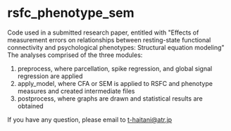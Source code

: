 # rsfc_phenotype_sem
Code used in a submitted research paper, entitled with "Effects of measurement errors on relationships between resting-state functional connectivity and psychological phenotypes: Structural equation modeling"
The analyses comprised of the three modules:
1. preprocess, where parcellation, spike regression, and global signal regression are applied
2. apply_model, where CFA or SEM is applied to RSFC and phenotype measures and created intermediate files
3. postprocess, where graphs are drawn and statistical results are obtained

If you have any question, please email to t-haitani@atr.jp
